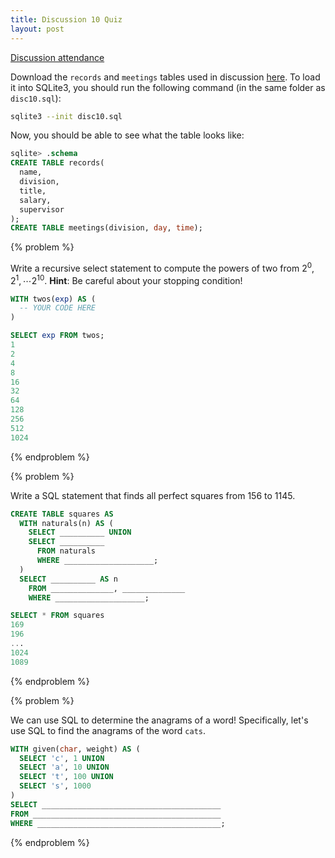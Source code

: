 ```yaml
---
title: Discussion 10 Quiz
layout: post
---
```


[Discussion attendance](https://goo.gl/forms/r6rZndQZiRMAa2EG2)

Download the `records` and `meetings` tables used in discussion [here](/cs61a/extra/disc10/disc10.sql). To load it into SQLite3, you should run the following command (in the same folder as `disc10.sql`):

~~~bash
sqlite3 --init disc10.sql
~~~

Now, you should be able to see what the table looks like:

~~~sql
sqlite> .schema
CREATE TABLE records(
  name,
  division,
  title,
  salary,
  supervisor
);
CREATE TABLE meetings(division, day, time);
~~~


{% problem %}

Write a recursive select statement to compute the powers of two from $2^0, 2^1, \cdots 2^{10}$. **Hint**: Be careful about your stopping condition!

~~~sql
WITH twos(exp) AS (
  -- YOUR CODE HERE
)

SELECT exp FROM twos;
1
2
4
8
16
32
64
128
256
512
1024
~~~

<!-- {% solution %}
~~~sql
WITH twos(exp) AS (
  SELECT 1 UNION
  SELECT 2 * exp FROM twos WHERE exp < 1024
)
SELECT exp FROM twos;
~~~
{% endsolution %} -->
{% endproblem %}


{% problem %}

Write a SQL statement that finds all perfect squares from 156 to 1145.

~~~sql
CREATE TABLE squares AS
  WITH naturals(n) AS (
    SELECT __________ UNION
    SELECT __________
      FROM naturals
      WHERE ____________________;
  )
  SELECT __________ AS n
    FROM ______________, ______________
    WHERE ____________________;

SELECT * FROM squares
169
196
...
1024
1089
~~~

<!-- {% solution %}
~~~sql
CREATE TABLE squares AS
  WITH naturals(n) AS (
    SELECT 1 UNION
    SELECT n + 1
      FROM naturals
      WHERE n < 1145
  )
  SELECT b.n AS n
    FROM naturals AS a, naturals AS b
    WHERE a.n * a.n = b.n AND b.n > 156;
~~~
{% endsolution %} -->
{% endproblem %}


{% problem %}

We can use SQL to determine the anagrams of a word! Specifically, let's use SQL to find the anagrams of the word `cats`.

~~~sql
WITH given(char, weight) AS (
  SELECT 'c', 1 UNION
  SELECT 'a', 10 UNION
  SELECT 't', 100 UNION
  SELECT 's', 1000
)
SELECT ________________________________________
FROM __________________________________________
WHERE _________________________________________;
~~~

<!-- {% solution %}
~~~sql
WITH given(char, weight) AS (
  SELECT 'c', 1 UNION
  SELECT 'a', 10 UNION
  SELECT 't', 100 UNION
  SELECT 's', 1000
)
SELECT a.char || b.char || c.char || d.char
FROM given AS a, given AS b, given AS c, given AS d
WHERE a.weight + b.weight + c.weight + d.weight = 1111;
~~~
{% endsolution %} -->
{% endproblem %}
